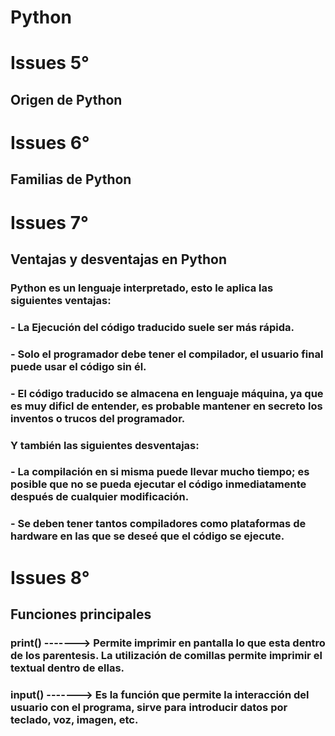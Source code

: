 # Python

# Issues 5°

## Origen de Python

# Issues 6°

## Familias de Python

# Issues 7°

## Ventajas y desventajas en Python

### Python es un lenguaje interpretado, esto le aplica las siguientes ventajas:

### - La Ejecución del código traducido suele ser más rápida.
### - Solo el programador debe tener el compilador, el usuario final puede usar el código sin él.
### - El código traducido se almacena en lenguaje máquina, ya que es muy dificl de entender, es probable mantener en secreto los inventos o trucos del programador.

### Y también las siguientes desventajas:

### - La compilación en si misma puede llevar mucho tiempo; es posible que no se pueda ejecutar el código inmediatamente después de cualquier modificación.
### - Se deben tener tantos compiladores como plataformas de hardware en las que se deseé que el código se ejecute.
    

# Issues 8°

## Funciones principales

### print() -------> Permite imprimir en pantalla lo que esta dentro de los parentesis. La utilización de comillas permite imprimir el textual dentro de ellas.
### input() -------> Es la función que permite la interacción del usuario con el programa, sirve para introducir datos por teclado, voz, imagen, etc.
